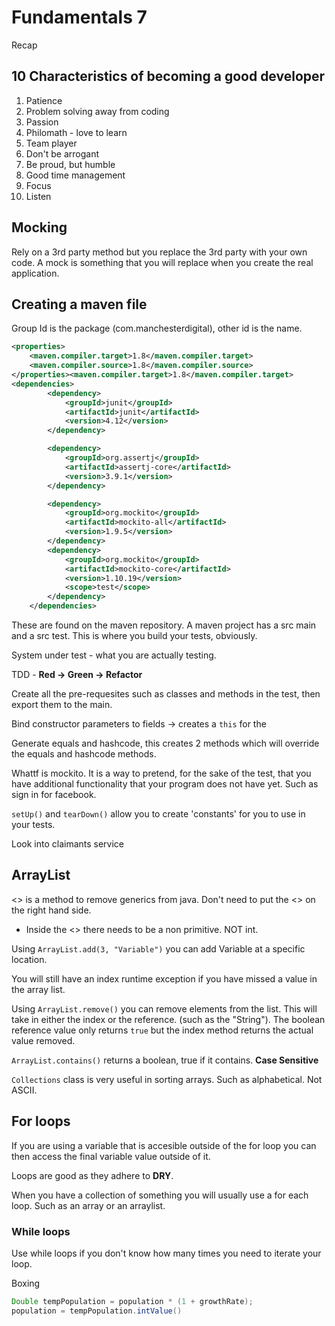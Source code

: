 # Fundamentals 7 

Recap

## 10 Characteristics of becoming a good developer

1. Patience
2. Problem solving away from coding
3. Passion
4. Philomath - love to learn
5. Team player
6. Don't be arrogant
7. Be proud, but humble
8. Good time management
9. Focus
10. Listen

## Mocking 

Rely on a 3rd party method but you replace the 3rd party with your own code. A mock is something that you will replace when you create the real application. 

## Creating a maven file

Group Id is the package (com.manchesterdigital), other id is the name. 

```xml
<properties>
    <maven.compiler.target>1.8</maven.compiler.target>
    <maven.compiler.source>1.8</maven.compiler.source>
</properties><maven.compiler.target>1.8</maven.compiler.target>
<dependencies>
        <dependency>
            <groupId>junit</groupId>
            <artifactId>junit</artifactId>
            <version>4.12</version>
        </dependency>

        <dependency>
            <groupId>org.assertj</groupId>
            <artifactId>assertj-core</artifactId>
            <version>3.9.1</version>
        </dependency>

        <dependency>
            <groupId>org.mockito</groupId>
            <artifactId>mockito-all</artifactId>
            <version>1.9.5</version>
        </dependency>
        <dependency>
            <groupId>org.mockito</groupId>
            <artifactId>mockito-core</artifactId>
            <version>1.10.19</version>
            <scope>test</scope>
        </dependency>
    </dependencies>
```

These are found on the maven repository. 
A maven project has a src main and a src test. This is where you build your tests, obviously.

System under test - what you are actually testing.

TDD - **Red -> Green -> Refactor**

Create all the pre-requesites such as classes and methods in the test, then export them to the main. 

Bind constructor parameters to fields -> creates a `this` for the 

Generate equals and hashcode, this creates 2 methods which will override the equals and hashcode methods. 

Whattf is mockito. It is a way to pretend, for the sake of the test, that you have additional functionality that your program does not have yet. Such as sign in for facebook. 

`setUp()` and `tearDown()` allow you to create 'constants' for you to use in your tests. 

Look into claimants service



## ArrayList

<> is a method to remove generics from java. Don't need to put the <> on the right hand side. 

- Inside the <> there needs to be a non primitive. NOT int. 

Using `ArrayList.add(3, "Variable")` you can add Variable at a specific location. 

You will still have an index runtime exception if you have missed a value in the array list. 

Using `ArrayList.remove()` you can remove elements from the list. This will take in either the index or the reference. (such as the "String"). The boolean reference value only returns `true` but the index method returns the actual value removed. 

`ArrayList.contains()` returns a boolean, true if it contains. **Case Sensitive**

`Collections` class is very useful in sorting arrays. Such as alphabetical. Not ASCII.



## For loops

If you are using a variable that is accesible outside of the for loop you can then access the final variable value outside of it. 

Loops are good as they adhere to **DRY**. 

When you have a collection of something you will usually use a for each loop. Such as an array or an arraylist.

### While loops

Use while loops if you don't know how many times you need to iterate your loop. 

Boxing 

```java
Double tempPopulation = population * (1 + growthRate);
population = tempPopulation.intValue()
```

